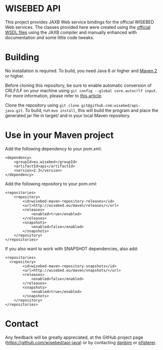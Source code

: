 WISEBED API
======
This project provides JAXB Web service bindings for the official WISEBED Web services.
The classes provided here were created using the [official WSDL files](http://wisebed.eu/api/wsdl/)
using the JAXB compiler and manually enhanced with documentation and some little code tweaks.


Building 
======
No installation is required. To build, you need 
Java 6 or higher and [Maven 2](http://maven.apache.org/) or higher. 

Before cloning this repository, be sure to enable automatic conversion 
of CRLF/LF on your machine using ```git config --global core.autocrlf input```. 
For more information, please refer to [this article](http://help.github.com/dealing-with-lineendings/).

Clone the repository using ```git clone git@github.com:wisebed/api-java.git```.
To build, run ```mvn install```, this will build the program and place the 
generated jar file in target/ and in your local Maven repository.

Use in your Maven project
======

Add the following dependency to your pom.xml:
  
	<dependency>
		<groupId>eu.wisebed</groupId>
		<artifactId>api</artifactId>
		<version>2.3</version>
	</dependency>
	
Add the following repository to your pom.xml:

```
<repositories>
	<repository>
		<id>wisebed-maven-repository-releases</id>
		<url>http://wisebed.eu/maven/releases/</url>
		<releases>
			<enabled>true</enabled>
		</releases>
		<snapshots>
			<enabled>false</enabled>
		</snapshots>
	</repository>
</repositories>
```
  
If you also want to work with SNAPSHOT dependencies, also add:

```
<repositories>
  <repository>
		<id>wisebed-maven-repository-snapshots</id>
		<url>http://wisebed.eu/maven/snapshots/</url>
		<releases>
			<enabled>false</enabled>
		</releases>
		<snapshots>
			<enabled>true</enabled>
		</snapshots>
	</repository>
</repositories>
```

Contact
======
Any feedback will be greatly appreciated, at the GitHub project page
(https://github.com/wisebed/api-java) or by contacting
[danbim](mailto:bimschas@itm.uni-luebeck.de) or [pfisterer](mailto:pfisterer@itm.uni-luebeck.de).